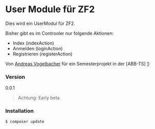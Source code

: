# User Module für ZF2

Dies wird ein UserModul für ZF2.

Bisher gibt es im Controoler nur folgende Aktionen:

  - Index (indexAction)
  - Anmelden (loginAction)
  - Registrieren (registerAction)

Von [Andreas Vogelbacher] für ein Semesterprojekt in der [ABB-TS] [1]:

### <i class="icon-pencil"></i> Version
0.0.1

> Achtung:
> Early beta

### Installation

```sh
$ composer update
```

[Andreas Vogelbacher]:nixda@willkeinspam.com
[1]:http://abbts.ch
